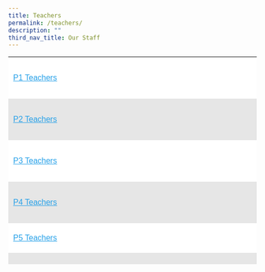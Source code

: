 ```yaml
---
title: Teachers
permalink: /teachers/
description: ""
third_nav_title: Our Staff
---
```

<table style="box-sizing: inherit; border-collapse: collapse; border-spacing: 0px; max-width: 100%; color: rgb(34, 34, 34); font-family: &quot;Source Sans Pro&quot;, sans-serif; font-size: 16px; font-style: normal; font-variant-ligatures: normal; font-variant-caps: normal; font-weight: 400; letter-spacing: normal; orphans: 2; text-align: start; text-transform: none; white-space: normal; widows: 2; word-spacing: 0px; -webkit-text-stroke-width: 0px; background-color: rgb(255, 255, 255); text-decoration-thickness: initial; text-decoration-style: initial; text-decoration-color: initial; width: 792.225px; height: 420px;"><tbody style="box-sizing: inherit;"><tr style="box-sizing: inherit; background: rgb(255, 255, 255); height: 84px;"><td style="box-sizing: inherit; padding: 5px 10px; width: 792.225px; height: 84px;"><p style="box-sizing: inherit; font-size: 1em;"><span style="box-sizing: inherit; text-decoration: underline;"><a href="/p1-teachers/" style="box-sizing: inherit; background-color: transparent; transition: all 0.25s ease-in-out 0s; text-decoration: underline; color: rgb(37, 160, 232);">P1 Teachers</a></span></p></td></tr><tr style="box-sizing: inherit; background: rgb(230, 230, 230); height: 84px;"><td style="box-sizing: inherit; padding: 5px 10px; width: 792.225px; height: 84px;"><p style="box-sizing: inherit; font-size: 1em;"><span style="box-sizing: inherit; text-decoration: underline;"><a href=/p2-teachers/" style="box-sizing: inherit; background-color: transparent; transition: all 0.25s ease-in-out 0s; text-decoration: underline; color: rgb(37, 160, 232);">P2 Teachers</a></span></p></td></tr><tr style="box-sizing: inherit; background: rgb(255, 255, 255); height: 84px;"><td style="box-sizing: inherit; padding: 5px 10px; width: 792.225px; height: 84px;"><p style="box-sizing: inherit; font-size: 1em;"><span style="box-sizing: inherit; text-decoration: underline;"><a href="/p3-teachers/" style="box-sizing: inherit; background-color: transparent; transition: all 0.25s ease-in-out 0s; text-decoration: underline; color: rgb(37, 160, 232);">P3 Teachers</a></span></p></td></tr><tr style="box-sizing: inherit; background: rgb(230, 230, 230); height: 84px;"><td style="box-sizing: inherit; padding: 5px 10px; width: 792.225px; height: 84px;"><p style="box-sizing: inherit; font-size: 1em;"><span style="box-sizing: inherit; text-decoration: underline;"><a href="/p4-teachers/" style="box-sizing: inherit; background-color: transparent; transition: all 0.25s ease-in-out 0s; text-decoration: underline; color: rgb(37, 160, 232);">P4 Teachers</a></span></p></td></tr><tr style="box-sizing: inherit; background: rgb(255, 255, 255); height: 21px;"><td style="box-sizing: inherit; padding: 5px 10px; width: 792.225px; height: 21px;"><p style="box-sizing: inherit; font-size: 1em;"><span style="box-sizing: inherit; text-decoration: underline;"><a href="/p5-teachers/" style="box-sizing: inherit; background-color: transparent; transition: all 0.25s ease-in-out 0s; text-decoration: underline; color: rgb(37, 160, 232);">P5 Teachers</a></span></p></td></tr><tr style="box-sizing: inherit; background: rgb(230, 230, 230); height: 21px;"><td style="box-sizing: inherit; padding: 5px 10px; width: 792.225px; height: 21px;"><p style="box-sizing: inherit; font-size: 1em;"><span style="box-sizing: inherit; text-decoration: underline;"><a href="/p6-teachers/" style="box-sizing: inherit; background-color: transparent; transition: all 0.25s ease-in-out 0s; text-decoration: underline; color: rgb(37, 160, 232);">P6 Teachers</a></span></p></td></tr><tr style="box-sizing: inherit; background: rgb(255, 255, 255);"><td style="box-sizing: inherit; padding: 5px 10px; width: 792.225px;"><p style="box-sizing: inherit; font-size: 1em;"><a href="/mother-tongue-teachers/" style="box-sizing: inherit; background-color: transparent; transition: all 0.25s ease-in-out 0s; text-decoration: underline; color: rgb(37, 160, 232);"><span style="box-sizing: inherit; text-decoration: underline;">Mother Tongue Teachers</span></a></p></td></tr><tr style="box-sizing: inherit; background: rgb(230, 230, 230); height: 21px;"><td style="box-sizing: inherit; padding: 5px 10px; width: 792.225px; height: 21px;"><p style="box-sizing: inherit; font-size: 1em;"><span style="box-sizing: inherit; text-decoration: underline;"><a href="https://endeavourpri.moe.edu.sg/other-teaching-staff/" style="box-sizing: inherit; background-color: transparent; transition: all 0.25s ease-in-out 0s; text-decoration: underline; color: rgb(37, 160, 232);">Other Teaching Staff</a></span></p></td></tr></tbody></table>